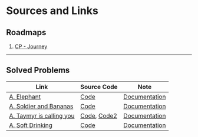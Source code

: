 # Sources and Links
## Roadmaps
1. [CP - Journey](https://docs.google.com/spreadsheets/d/11zpOig5EzWhHfzSb5q-vHpQ-NYjQuJziT1WXG778Ch8/edit?pli=1#gid=0)
---
## Solved Problems
| Link | Source Code | Note |
| --- | --- | --- |
| [A. Elephant](https://codeforces.com/problemset/problem/617/A) | [Code](Docs/A.%20Elephant) | [Documentation](Docs/A.%20Elephant) |
| [A. Soldier and Bananas](https://codeforces.com/problemset/problem/546/A) | [Code](Docs/A.%20Soldier%20and%20Bananas) | [Documentation](Docs/A.%20Soldier%20and%20Bananas) |
| [A. Taymyr is calling you](https://codeforces.com/problemset/problem/764/A) | [Code](Docs/A.%20Taymyr%20is%20calling%20you), [Code2](Docs/A.%20Taymyr%20is%20calling%20you%20-%202) | [Documentation](Docs/A.%20Taymyr%20is%20calling%20you) |
| [A. Soft Drinking](https://codeforces.com/problemset/problem/151/A) | [Code](Probs/A.%20Soft%20Drinking)|[Documentation](Docs/A.%20Soft%20Drinking) |

